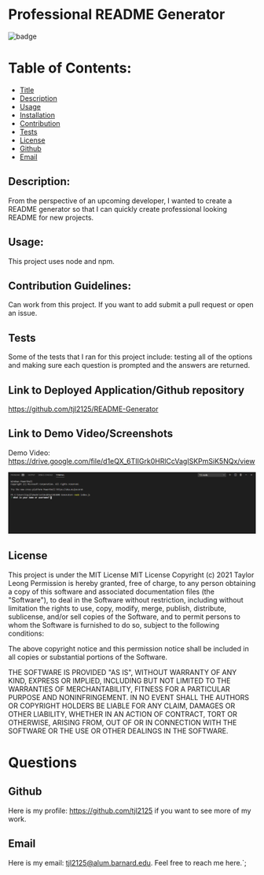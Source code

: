 # Professional README Generator 

![badge](https://img.shields.io/badge/license-MIT-brightgreen)

# Table of Contents:
* [Title](#Title)
* [Description](#Description)
* [Usage](#Usage)
* [Installation](#Installation)
* [Contribution](#Contribution)
* [Tests](#Tests)
* [License](#License)
* [Github](#Github)
* [Email](#Email)

## Description:
From the perspective of an upcoming developer, I wanted to create a README generator so that I can
quickly create professional looking README for new projects. 

## Usage:
This project uses node and npm. 

## Contribution Guidelines:
Can work from this project. If you want to add submit a pull request or open an issue. 

## Tests
Some of the tests that I ran for this project include: testing all of the options and making sure each question is prompted and the answers are returned.

## Link to Deployed Application/Github repository 
https://github.com/tjl2125/README-Generator

## Link to Demo Video/Screenshots 

Demo Video: https://drive.google.com/file/d1eQX_6TIIGrk0HRlCcVagISKPmSiK5NQx/view

![Demo Screenshot](./assets/Screenshot.png)

## License
This project is under the MIT License
MIT License
Copyright (c) 2021 Taylor Leong
Permission is hereby granted, free of charge, to any person obtaining a copy
of this software and associated documentation files (the "Software"), to deal
in the Software without restriction, including without limitation the rights
to use, copy, modify, merge, publish, distribute, sublicense, and/or sell
copies of the Software, and to permit persons to whom the Software is
furnished to do so, subject to the following conditions:

The above copyright notice and this permission notice shall be included in all
copies or substantial portions of the Software.

THE SOFTWARE IS PROVIDED "AS IS", WITHOUT WARRANTY OF ANY KIND, EXPRESS OR
IMPLIED, INCLUDING BUT NOT LIMITED TO THE WARRANTIES OF MERCHANTABILITY,
FITNESS FOR A PARTICULAR PURPOSE AND NONINFRINGEMENT. IN NO EVENT SHALL THE
AUTHORS OR COPYRIGHT HOLDERS BE LIABLE FOR ANY CLAIM, DAMAGES OR OTHER
LIABILITY, WHETHER IN AN ACTION OF CONTRACT, TORT OR OTHERWISE, ARISING FROM,
OUT OF OR IN CONNECTION WITH THE SOFTWARE OR THE USE OR OTHER DEALINGS IN THE
SOFTWARE.

# Questions
## Github
Here is my profile: https://github.com/tjl2125 if you want to see more of my work.

## Email
Here is my email: tjl2125@alum.barnard.edu. Feel free to reach me here.`;